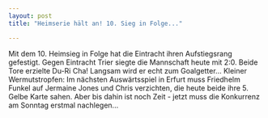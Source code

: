 ```yaml
---
layout: post
title: "Heimserie hält an! 10. Sieg in Folge..."

---
```


Mit dem 10. Heimsieg in Folge hat die Eintracht ihren Aufstiegsrang gefestigt. Gegen Eintracht Trier siegte die Mannschaft heute mit 2:0. Beide Tore erzielte Du-Ri Cha! Langsam wird er echt zum Goalgetter... Kleiner Wermutstropfen: Im nächsten Auswärtsspiel in Erfurt muss Friedhelm Funkel auf Jermaine Jones und Chris verzichten, die heute beide ihre 5. Gelbe Karte sahen. Aber bis dahin ist noch Zeit - jetzt muss die Konkurrenz am Sonntag erstmal nachlegen...


